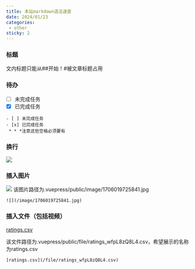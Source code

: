 ```yaml
---
title: 本站markdown语法速查
date: 2024/01/23
categories:
 - other
sticky: 2
---
```

### 标题
文内标题只能从##开始！#被文章标题占用

### 待办
- [ ] 未完成任务
- [x] 已完成任务
```
- [ ] 未完成任务
- [x] 已完成任务
 * * *注意这些空格必须要有
```
### 换行
![](/image/1706019725841.jpg)

### 插入图片
![](/image/1706019725841.jpg)
该图片路径为.vuepress/public/image/1706019725841.jpg
```
![](/image/1706019725841.jpg)
```

### 插入文件（包括视频）
[ratings.csv](/file/ratings_wfpL8zQ8L4.csv)

该文件路径为.vuepress/public/file/ratings_wfpL8zQ8L4.csv，希望展示的名称为ratings.csv

```
[ratings.csv](/file/ratings_wfpL8zQ8L4.csv)
```